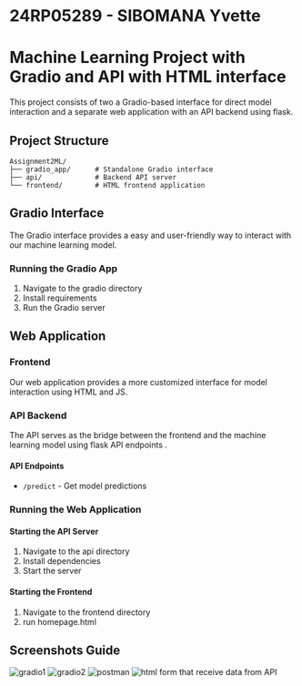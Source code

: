 # 24RP05289 - SIBOMANA Yvette
# Machine Learning Project with Gradio and API with HTML interface 

This project consists of two a Gradio-based interface for direct model interaction and a separate web application with an API backend using flask.

## Project Structure

```
Assignment2ML/
├── gradio_app/      # Standalone Gradio interface
├── api/             # Backend API server
└── frontend/        # HTML frontend application
```

## Gradio Interface

The Gradio interface provides a easy and user-friendly way to interact with our machine learning model.

### Running the Gradio App
1. Navigate to the gradio directory
2. Install requirements
3. Run the Gradio server

## Web Application

### Frontend
Our web application provides a more customized interface for model interaction using HTML and JS.



### API Backend
The API serves as the bridge between the frontend and the machine learning model using flask API endpoints .

#### API Endpoints
- `/predict` - Get model predictions


### Running the Web Application

#### Starting the API Server
1. Navigate to the api directory
2. Install dependencies
3. Start the server

#### Starting the Frontend
1. Navigate to the frontend directory
2. run homepage.html


## Screenshots Guide
![gradio1](https://github.com/user-attachments/assets/ad64e4ae-1b28-48b3-8e89-a078157b33a3)
![gradio2](https://github.com/user-attachments/assets/d9faa109-4fe0-4150-8dd8-03d99c47a92e)
![postman](https://github.com/user-attachments/assets/6ce1f00c-e38d-4da1-a157-e224b84fcfc9)
![html form that receive data from API](https://github.com/user-attachments/assets/9c4b239a-1042-43cc-9d2d-d827266b4086)





